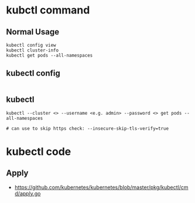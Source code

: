 # kubctl command
## Normal Usage

```
kubectl config view
kubectl cluster-info
kubectl get pods --all-namespaces
```

## kubectl config
```
```

## kubectl
```
kubectl --cluster <> --username <e.g. admin> --password <> get pods --all-namespaces

# can use to skip https check: --insecure-skip-tls-verify=true
```

# kubectl code
## Apply
* https://github.com/kubernetes/kubernetes/blob/master/pkg/kubectl/cmd/apply.go

